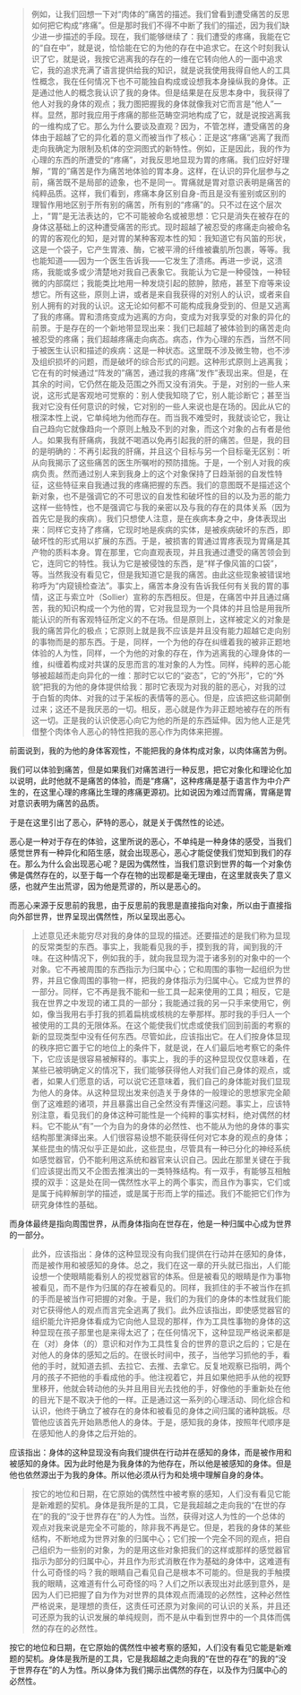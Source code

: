 <blockquote data-pid="EFOqy_tK">例如，让我们回想一下对“肉体的”痛苦的描述。我们曾看到遭受痛苦的反思如何把它构成“疼痛”。但是那时我们不得不中断了我们的描述，因为我们缺少进一步描述的手段。现在，我们能够继续了：我们遭受的疼痛，我能在它的“自在中”，就是说，恰恰能在它的为他的存在中追求它。在这个时刻我认识了它，就是说，我按它逃离我的存在的一维在它转向他人的一面中追求它，我的追求充满了语言提供给我的知识，就是说我使用我得自他人的工具性概念，我在任何情况下也不可能独自构成或设想我本身操纵我的身体。正是通过他人的概念我认识了我的身体。但是结果是在反思本身中，我获得了他人对我的身体的观点；我力图把握我的身体就像我对它而言是“他人”一样。显然，那时我应用于疼痛的那些范畴空洞地构成了它，就是说按逃离我的一维构成了它。那么为什么要谈及直观？因为，不管怎样，遭受痛苦的身体由于超越了它的异化着的意义而被当作了核心：正是这“疼痛”逃离了我而走向我确定为限制及机体的空洞图式的新特性。例如，正是因此，我的作为心理的东西的所遭受的“疼痛”，对我反思地显现为胃的疼痛。我们应好好理解，“胃的”痛苦是作为痛苦地体验的胃本身。这样，在认识的异化层参与之前，痛苦既不是局部的迹象，也不是同一。胃痛就是胃对意识表明是痛苦的纯粹品质。这样，我们看到，疼痛本身区别自身-而且是没有鉴别或区别的理智作用地区别于所有别的痛苦，所有别的“疼痛”的。只不过在这个层次上，“胃”是无法表达的，它不可能被命名或被思想：它只是消失在被存在的身体这基础上的这种遭受痛苦的形式。现时超越了被忍受的疼痛走向被命名的胃的客观化的知，是对胃的某种客观本性的知：我知道它有风笛的形状，这是一个袋子，它产生胃液、酶，它被平滑的纤维被囊肌所包裹，等等。我也能知道——因为一个医生告诉我——它发生了溃疡。再进一步说，这溃疡，我能或多或少清楚地对我自己表象它。我能认为它是一种侵蚀，一种轻微的内部腐烂；我能类比地用一种发烧引起的脓肿，脓疮，甚至下疳等来设想它。所有这些，原则上讲，或者是来自我获得的对别人的认识，或者来自别人拥有的对我的认识。这无论如何都不可能构成我身受到的、但是又逃离了我的疼痛。胃和溃疡变成为逃离的方向，变成为对我享受的对象的异化的前景。于是存在的一个新地带显现出来：我们已超越了被体验到的痛苦走向被忍受的疼痛；我们超越疼痛走向病态。病态，作为心理的东西，当然不同于被医生认识和描述的疾病：这是一种状态。这里既不涉及微生物，也不涉及组织损坏的问题，而是破坏的综合形式的问题。这种形式原则上逃离我；它在有的时候通过“阵发的”痛苦，通过我的疼痛“发作”表现出来。但是，在其余的时间，它仍然在能及范围之外而又没有消失。于是，对别的一些人来说，这形式是客观地可觉察的：别人使我知晓了它，别人能诊断它；甚至当我对它没有任何意识的时候，它对别的一些人来说也是在场的。因此从它的根深本性上说，它单纯地为他而存在。而当我不难受时，我就谈论它，我让自己趋向它就像趋向一个原则上触及不到的对象，而这个对象的占有者是他人。如果我有肝痛病，我就不喝酒以免再引起我的肝的痛苦。但是，我的目的是明确的：不再引起我的肝痛，并且这个目标与另一个目标毫无区别：听从向我揭示了这些痛苦的医生所嘱咐的预防措施。于是，一个别人对我的疾病负责。然而通过别人来到我身上的这个对象保持了日趋渐弱的自发性特征，这些特征来自我通过我的疼痛把握的东西。我们的意图既不是描述这个新对象，也不是强调它的不可思议的自发性和破坏性的目的以及为恶的能力这样一些特性，也不是强调它与我的亲密以及与我的存在的具体关系（因为首先它是我的疾病）。我们只想使人注意，是在疾病本身之中，身体表现出来：同样它支持了疼痛，它现时地是疾病的实体，是被疾病破坏的东西，即破坏性的形式用以扩展的东西。于是，被损害的胃通过胃疼表现为胃痛是其产物的质料本身。胃在那里，它向直观表现，并且我通过遭受的痛苦领会到它，连同它的特性。我认为它是被侵蚀的东西，是“样子像风笛的口袋”，等。当然我没有看见它，但是我知道它是我的痛苦。由此这些现象被错误地称呼为“内窥镜检查法”。事实上，痛苦本身没有告诉我任何有关我的胃的事情，这正与索立叶（Sollier）宣称的东西相反。但是，在痛苦中并且通过痛苦，我的知识构成一个为他的胃，它对我显现为一个具体的并且恰是用我所能认识的所有客观特征所定义的不在场。但是原则上，这样被定义的对象是我的痛苦异化的极点；它原则上就是我不应该是并且没有能力超越它走向别的事物而是的那东西。于是，同样，一个为他的存在纠缠着我的被非正题地体验的人为性，同样，一个为他的对象的存在，作为逃离我的心理身体的一维，纠缠着构成对共谋的反思而言的准对象的人为性。同样，纯粹的恶心能够被超越而走向异化的一维：那时它以它的“姿态”，它的“外形”，它的“外貌”把我的为他的身体提供给我：那时它表现为对我的脏的恶心，对我的过于白皙的肉体、对我的过于呆板的表情等的恶心。但是，应该把这些词颠倒过来；这还不是我厌恶的一切。相反，恶心就是作为非正题地被存在的所有这一切。正是我的认识使恶心向它为他的所是的东西延伸。因为他人正是凭借整个肉体令人恶心的特性把我的恶心作为肉体来把握。</blockquote><p data-pid="WwEMJFhD">前面说到，我的为他的身体客观性，不能把我的身体构成对象，以肉体痛苦为例。</p><p data-pid="3RfZiE16">我们可以体验到痛苦，但是如果我们对痛苦进行一种反思，把它对象化和理论化加以说明，此时他就不是痛苦的体验，而是“疼痛”，这种疼痛是基于语言作为中介产生的，在这里心理的疼痛比生理的疼痛更源初。比如说因为难过而胃痛，胃痛是胃对意识表明为痛苦的品质。</p><p data-pid="kXbqKxkq">于是在这里引出了恶心，萨特的恶心，就是关于偶然性的论述。</p><p data-pid="8Y1TDvRq">恶心是一种对于存在的体验，这里所说的恶心，不单纯是一种身体的感受，当我们感觉世界有一种异化和陌生感，就会出现恶心，恶心才能促使我们觉知到我们的存在。那么为什么会出现恶心呢？是因为偶然性，当我们意识到世界的每一个对象仿佛是偶然存在的，以至于每一个存在物的出现都是毫无理由，在这里就丧失了意义感，也就产生出荒谬，因为他是荒谬的，所以是恶心的。</p><p data-pid="VqZhHaA3">而恶心来源于反思前的我思，由于反思前的我思是直接指向对象，所以由于直接指向外部世界，世界呈现出偶然性，所以呈现出恶心。</p><blockquote data-pid="ql6m15Rh">上述意见还未能穷尽对我的身体的显现的描述。还要描述的是我们称为显现的反常类型的东西。事实上，我能看见我的手，摸到我的背，闻到我的汗味。在这种情况下，例如我的手，就向我显现为混于诸多别的对象中的一个对象。它不再被周围的东西指示为归属中心；它和周围的事物一起组织为世界，并且它像周围的事物一样，把我的身体指示为归属中心。它成为世界的一部分。同样，它不再是我不能和一些工具一起来使用的工具；相反，它是我在世界之中发现的诸工具的一部分；我能通过我的另一只手来使用它，例如，像当我用右手打我的抓着扁桃或核桃的左拳那样。那时我的手归人一个被使用的工具的无限体系。在这个能使我们忧虑或使我们回到前面的考察的新的显现类型中没有任何东西。尽管如此，应该指出它。在人们按身体显现的秩序把它置于它的地位上的条件下，就是说，在人们最后地考察它的条件下，它应该是很容易被解释的。事实上，我的手的这种显现仅仅意味着，在某些已被明确定义的情况下，我们能够获得他人对我们自己身体的观点，或者，如果人们愿意的话，可以说它还意味着，我们自己的身体能对我们显现为他人的身体。从这种显现出发来创造关于身体的一般理论的思想家完全颠倒了这难题的诸项，并且暴露出自己全然没有弄懂这问题。事实上，应该特别注意，看见我们的身体这种可能性是一个纯粹的事实材料，绝对偶然的材料。它不能从“有”一个为自为的身体的必然性、也不能从为他的身体的事实结构那里演绎出来。人们很容易设想不能获得任何对它本身的观点的身体；某些昆虫的情况似乎正是如此，这些昆虫，尽管具有一种已分化的神经系统如感觉器官，仍不能利用这系统和器官来认识自己。因此在那里关键在于我们应该提出而又不企图去推演出的一类特殊结构。有一双手，有能够互相触摸的双手：这是处在同一偶然性水平上的两个事实，而且作为事实，它们或是属于纯粹解剖学的描述，或是属于形而上学的描述。我们不能把它们作为研究身体性的基础。</blockquote><p data-pid="qLg0cx_2">而身体最终是指向周围世界，从而身体指向在世存在，他是一种归属中心成为世界的一部分。</p><blockquote data-pid="kJCFBhyO">此外，应该指出：身体的这种显现没有向我们提供在行动并在感知的身体，而是被作用和被感知的身体。总之，我们在这一章的开头就已指出，人们能设想一个使眼睛能看别人的视觉器官的体系。但是被看见的眼睛是作为事物被看见，而不是作为归属的存在被看见的。同样，我抓住的手不被当作在抓的手而是被当作可把握的对象。于是，我们的为我们的身体的本性就我们能对它获得他人的观点而言完全逃离了我们。此外应该指出，即使感觉器官的组织能允许把身体看成为它向他人显现的那样，作为工具性事物的身体的这种显现在孩子那里也是来得太迟了；在任何情况下，这种显现严格说来都是在（对）身体（的）意识和对作为工具性复合的世界的意识之后的；它是在对他人的身体的感知之后的。在很长时间中，孩子，当他学习抓他的手，看他的手时，就知道去抓、去拉它、去推、去拿它。反复地观察已指明，两个月的孩子不把他的手看成他的手。他注视着它，并且如果他把手从他的视野里移开，他就会转动他的头并且用目光去找他的手，好像他的手重新处在他的目光下是不取决于他的一样。正是通过这一系列的心理活动、同化综合和认识，他终于确立了被存在的身体和被看见的身体之间归属的诸种跳板。尽管他应该首先开始熟悉他人的身体。于是，感知我的身体，按照年代顺序是在感知他人的身体之后开始的。</blockquote><p data-pid="ulYKkExt">应该指出：身体的这种显现没有向我们提供在行动并在感知的身体，而是被作用和被感知的身体。因为此时他是为我身体的为他存在，所以他是被感知的身体。但是他也依然源出于为我的身体。所以他必须从行为和处境中理解自身的身体。</p><blockquote data-pid="f8X-vA7c">按它的地位和日期，在它原始的偶然性中被考察的感知，人们没有看见它能是新难题的契机。身体是我所是的工具，它是我超越之走向我的“在世的存在”的我的“没于世界存在”的人为性。当然，获得对这人为性的一个总体的观点对我来说是完全不可能的，除非我不再是它。但是，若我的身体的某些结构，不断地成为世界对象的归属中心；它们按一个完全不同的观点，把自己组织为一些别的对象，为的是用这些对象把我们的这样或那样的感觉器官指示为部分的归属中心，并且作为形式消散在作为基础的身体中，这难道有什么可奇怪的吗？我的眼睛自己看见自己是根本不可能的。但是我的手触摸我的眼睛，这难道有什么可奇怪的吗？人们之所以表现出对此感到意外，是因为人们已把握了自为作为对世界的具体观点而涌现的必然性，这种必然性严格说来，是理想的责任，这责任可还原为对象间的可认识的关系，并且还可还原为我的认识发展的单纯规则，而不是从中看到世界中的一个具体而偶然的存在的必然性。</blockquote><p data-pid="2QalXOh9">按它的地位和日期，在它原始的偶然性中被考察的感知，人们没有看见它能是新难题的契机。身体是我所是的工具，它是我超越之走向我的“在世的存在”的我的“没于世界存在”的人为性。所以身体为我们揭示出偶然的存在，以及作为归属中心的必然性。</p><p></p>